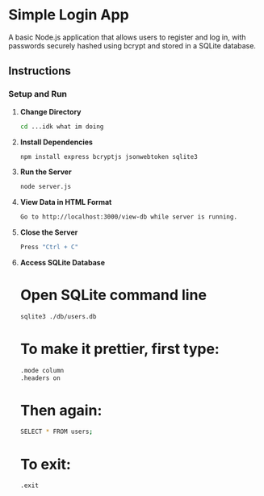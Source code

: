 # Simple Login App

A basic Node.js application that allows users to register and log in, with passwords securely hashed using bcrypt and stored in a SQLite database.

## Instructions

### Setup and Run

1. **Change Directory**
    ```bash
   cd ...idk what im doing
   ```  

2. **Install Dependencies**
   ```bash
   npm install express bcryptjs jsonwebtoken sqlite3
   ```

3. **Run the Server**
   ```bash
   node server.js
   ```

4. **View Data in HTML Format**
   ```bash
   Go to http://localhost:3000/view-db while server is running.
   ```

5. **Close the Server**
   ```bash
   Press "Ctrl + C"
   ```

6. **Access SQLite Database**
   
   # Open SQLite command line
   ```bash
   sqlite3 ./db/users.db
   ```

   # To make it prettier, first type:
   ```bash
   .mode column
   .headers on
   ```

   # Then again:
   ```bash
   SELECT * FROM users;
   ```

   # To exit:
   ```bash
   .exit
   ```